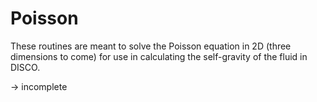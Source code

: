 # Poisson

These routines are meant to solve the Poisson equation in 2D (three dimensions to come) for use in calculating the self-gravity of the fluid in DISCO.

 -> incomplete
